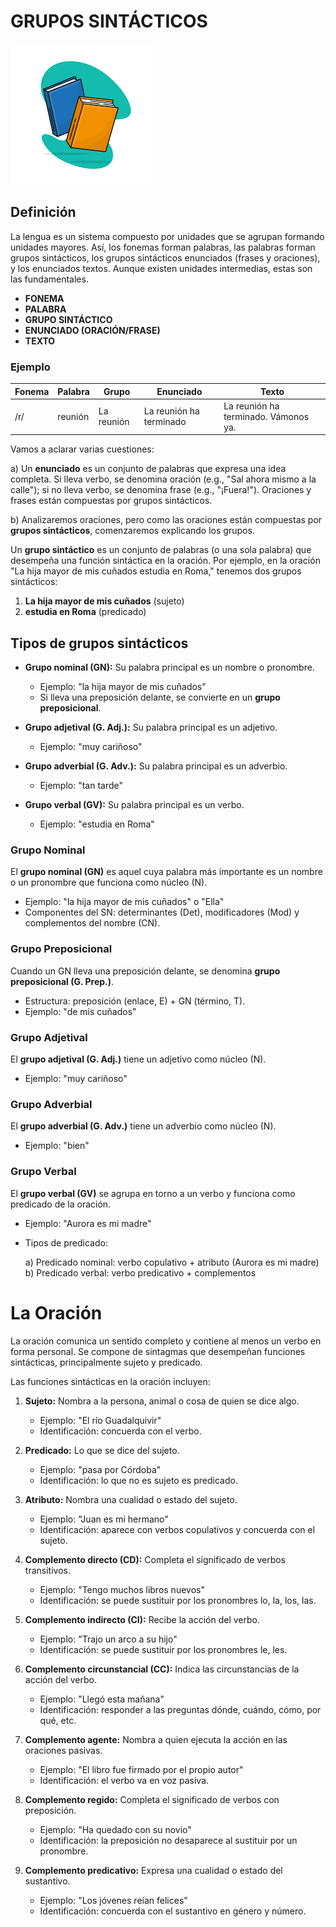 # GRUPOS SINTÁCTICOS

![](books.png)


## Definición

La lengua es un sistema compuesto por unidades que se agrupan formando unidades mayores. Así, los fonemas forman palabras, las palabras forman grupos sintácticos, los grupos sintácticos enunciados (frases y oraciones), y los enunciados textos. Aunque existen unidades intermedias, estas son las fundamentales.

- **FONEMA**
- **PALABRA**
- **GRUPO SINTÁCTICO**
- **ENUNCIADO (ORACIÓN/FRASE)**
- **TEXTO**



### Ejemplo

| Fonema | Palabra | Grupo | Enunciado | Texto |
|--------|---------|----------|-----------|-------|
| /r/    | reunión | La reunión | La reunión ha terminado | La reunión ha terminado. Vámonos ya.|



Vamos a aclarar varias cuestiones:

a) Un **enunciado** es un conjunto de palabras que expresa una idea completa. Si lleva verbo, se denomina oración (e.g., "Sal ahora mismo a la calle"); si no lleva verbo, se denomina frase (e.g., "¡Fuera!"). Oraciones y frases están compuestas por grupos sintácticos.

b) Analizaremos oraciones, pero como las oraciones están compuestas por **grupos sintácticos**, comenzaremos explicando los grupos.

Un **grupo sintáctico** es un conjunto de palabras (o una sola palabra) que desempeña una función sintáctica en la oración. Por ejemplo, en la oración "La hija mayor de mis cuñados estudia en Roma," tenemos dos grupos sintácticos: 

1. **La hija mayor de mis cuñados** (sujeto)
2. **estudia en Roma** (predicado)



## Tipos de grupos sintácticos

- **Grupo nominal (GN):** Su palabra principal es un nombre o pronombre.
  - Ejemplo: "la hija mayor de mis cuñados"
  - Si lleva una preposición delante, se convierte en un **grupo preposicional**.

- **Grupo adjetival (G. Adj.):** Su palabra principal es un adjetivo.
  - Ejemplo: "muy cariñoso"

- **Grupo adverbial (G. Adv.):** Su palabra principal es un adverbio.
  - Ejemplo: "tan tarde"

- **Grupo verbal (GV):** Su palabra principal es un verbo.
  - Ejemplo: "estudia en Roma"

### Grupo Nominal

El **grupo nominal (GN)** es aquel cuya palabra más importante es un nombre o un pronombre que funciona como núcleo (N).

  - Ejemplo: "la hija mayor de mis cuñados" o "Ella"
  - Componentes del SN: determinantes (Det), modificadores (Mod) y complementos del nombre (CN).



### Grupo Preposicional

Cuando un GN lleva una preposición delante, se denomina **grupo preposicional (G. Prep.)**. 

  - Estructura: preposición (enlace, E) + GN (término, T).
  - Ejemplo: "de mis cuñados"


### Grupo Adjetival

El **grupo adjetival (G. Adj.)** tiene un adjetivo como núcleo (N).

  - Ejemplo: "muy cariñoso"


### Grupo Adverbial

El **grupo adverbial (G. Adv.)** tiene un adverbio como núcleo (N).

  - Ejemplo: "bien"


### Grupo Verbal

El **grupo verbal (GV)** se agrupa en torno a un verbo y funciona como predicado de la oración.

  - Ejemplo: "Aurora es mi madre"

  - Tipos de predicado:

  	a) Predicado nominal: verbo copulativo + atributo (Aurora es mi madre)
  	b) Predicado verbal: verbo predicativo + complementos



# La Oración

La oración comunica un sentido completo y contiene al menos un verbo en forma personal. Se compone de sintagmas que desempeñan funciones sintácticas, principalmente sujeto y predicado.


Las funciones sintácticas en la oración incluyen:

1. **Sujeto:** Nombra a la persona, animal o cosa de quien se dice algo.
   - Ejemplo: "El río Guadalquivir"
   - Identificación: concuerda con el verbo.

2. **Predicado:** Lo que se dice del sujeto.
   - Ejemplo: "pasa por Córdoba"
   - Identificación: lo que no es sujeto es predicado.

3. **Atributo:** Nombra una cualidad o estado del sujeto.
   - Ejemplo: "Juan es mi hermano"
   - Identificación: aparece con verbos copulativos y concuerda con el sujeto.

4. **Complemento directo (CD):** Completa el significado de verbos transitivos.
   - Ejemplo: "Tengo muchos libros nuevos"
   - Identificación: se puede sustituir por los pronombres lo, la, los, las.

5. **Complemento indirecto (CI):** Recibe la acción del verbo.
   - Ejemplo: "Trajo un arco a su hijo"
   - Identificación: se puede sustituir por los pronombres le, les.

6. **Complemento circunstancial (CC):** Indica las circunstancias de la acción del verbo.
   - Ejemplo: "Llegó esta mañana"
   - Identificación: responder a las preguntas dónde, cuándo, cómo, por qué, etc.

7. **Complemento agente:** Nombra a quien ejecuta la acción en las oraciones pasivas.
   - Ejemplo: "El libro fue firmado por el propio autor"
   - Identificación: el verbo va en voz pasiva.

8. **Complemento regido:** Completa el significado de verbos con preposición.
   - Ejemplo: "Ha quedado con su novio"
   - Identificación: la preposición no desaparece al sustituir por un pronombre.

9. **Complemento predicativo:** Expresa una cualidad o estado del sustantivo.
   - Ejemplo: "Los jóvenes reían felices"
   - Identificación: concuerda con el sustantivo en género y número.



